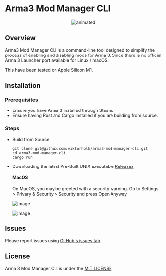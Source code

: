# Arma3 Mod Manager CLI

<p align="center">
  <img src="https://github.com/user-attachments/assets/f5f58180-e5f4-4442-a448-c60f81df907d" alt="animated" />
</p>

## Overview

Arma3 Mod Manager CLI is a command-line tool designed to simplify the process of enabling and disabling mods for Arma 3. Since there is no official Arma 3 Launcher port available for Linux / macOS.

This have been tested on Apple Silicon M1.

## Installation

### Prerequisites

- Ensure you have Arma 3 installed through Steam.
- Ensure having Rust and Cargo installed if you are building from source.

### Steps

* Build from Source
  
  ````
  git clone git@github.com:viktorholk/arma3-mod-manager-cli.git
  cd arma3-mod-manager-cli
  cargo run
  ````

* Downloading the latest Pre-Built UNIX executable
  [Releases](https://github.com/viktorholk/arma3-mod-manager-cli/releases)

  #### MacOS

  On MacOS, you may be greeted with a security warning.
  Go to Settings > Privary & Security > Security
  and press Open Anyway

  ![image](https://github.com/user-attachments/assets/966592ac-b40a-439e-b793-70fc42070ccd)


  ![image](https://github.com/user-attachments/assets/6d58efce-6dff-41f9-b790-7839c2a15a36)





## Issues
Please report issues using [GitHub's issues tab](https://github.com/viktorholk/script-interactor/issues).

## License
Arma 3 Mod Manager CLI is under the [MIT LICENSE](LICENSE).
